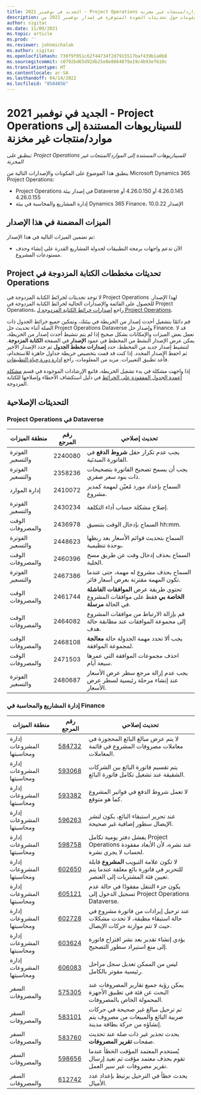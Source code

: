```yaml
---
title: الجديد في نوفمبر 2021 - Project Operations للسيناريوهات المستندة إلى موارد/منتجات غير مخزنة‬
description: يوفر هذا الموضوع معلومات حول تحديثات الجودة المتوفرة في إصدار نوفمبر 2021 من Project Operations للسيناريوهات المستندة إلى موارد/ منتجات غير مخزنة.
author: sigitac
ms.date: 11/09/2021
ms.topic: article
ms.prod: ''
ms.reviewer: johnmichalak
ms.author: sigitac
ms.openlocfilehash: 730f9f051c62f44734f2d7915517baf439b1a0b8
ms.sourcegitcommit: c0792bd65d92db25e0e8864879a19c4b93efb10c
ms.translationtype: HT
ms.contentlocale: ar-SA
ms.lasthandoff: 04/14/2022
ms.locfileid: "8584856"
---
```

# <a name="whats-new-november-2021---project-operations-for-resourcenon-stocked-based-scenarios"></a>الجديد في نوفمبر 2021 - Project Operations للسيناريوهات المستندة إلى موارد/منتجات غير مخزنة‬

*ينطبق على: Project Operations للسيناريوهات المستندة إلى الموارد/المنتجات غير المخزنة‬*

ينطبق هذا الموضوع على المكونات والإصدارات التالية من Microsoft Dynamics 365 Project Operations:

- Project Operations في إصدار بيئة Dataverse ‏4.26.0.145 أو 4.26.0.150 أو 4.26.0.155
- إدارة المشاريع والمحاسبة في بيئة Dynamics 365 Finance، الإصدار 10.0.22

## <a name="features-included-in-this-release"></a>الميزات المضمنة في هذا الإصدار

تم تضمين الميزات التالية في هذا الإصدار:

- الآن تدعم واجهات برمجة التطبيقات لجدولة المشاريع القدرة على إنشاء وحذف مستودعات المشروع.

## <a name="project-operations-dual-write-maps-updates"></a>تحديثات مخططات ‏‫الكتابة المزدوجة في Project Operations

لا توجد تحديثات لخرائط الكتابة المزدوجة في Project Operations لهذا الإصدار. للحصول على القائمة والإصدارات الحالية لخرائط الكتابة المزدوجة في Project Operations، راجع [إصدارات خرائط الكتابة المزدوجة لـ Project Operations](/dynamics365/project-operations/environment/resource-dual-write-maps).

قم دائمًا بتشغيل أحدث إصدار من الخريطة في بيئتك، وتمكين جميع خرائط الجدول ذات الصلة أثناء تحديث حل Project Operations Dataverse وإصدار حل Finance. قد لا تعمل بعض الميزات والإمكانات بشكل صحيح إذا لم يتم تنشيط أحدث إصدار من الخريطة. يمكن عرض الإصدار النشط من المخطط في عمود **الإصدار** في الصفحة **الكتابة المزدوجة**. لتنشيط إصدار جديد من المخطط، حدد **إصدارات مخطط الجدول** ثم حدد الإصدار الأخير ثم احفظ الإصدار المحدد. إذا كنت قد قمت بتخصيص خريطة جداول جاهزة للاستخدام، فأعد تطبيق التغييرات. مزيد من المعلومات، راجع [إدارة دورة حياة التطبيقات](/dynamics365/fin-ops-core/dev-itpro/data-entities/dual-write/app-lifecycle-management).

إذا واجهت مشكلة في بدء تشغيل الخريطة، فاتبع الإرشادات الموجودة في قسم [مشكلة أعمدة الجدول المفقودة على الخرائط](/dynamics365/fin-ops-core/dev-itpro/data-entities/dual-write/dual-write-troubleshooting-finops-upgrades#missing-table-columns-issue-on-maps) في دليل استكشاف الأخطاء وإصلاحها للكتابة المزدوجة.

## <a name="quality-updates"></a>التحديثات الإصلاحية

### <a name="project-operations-in-dataverse"></a>Project Operations في Dataverse

| منطقة الميزات | رقم المرجع | تحديث إصلاحي |
| --- | --- | --- |
| الفوترة والتسعير | 2240080 | يجب عدم تكرار حقل **شروط الدفع** في الفاتورة المبدئية. |
| الفوترة والتسعير | 2358236 | يجب أن يسمح تصحيح الفاتورة بتصحيحات ذات بنود سعر صفري. |
| إدارة الموارد | 2410072 | السماح بإعداد مورد مُعيّن لمهمة كمدير مشروع. |
| الفوترة والتسعير | 2430234 | إصلاح مشكلة حساب أداء التكلفة. |
| الوقت والمصروفات | 2436978 | السماح بإدخال الوقت بتنسيق hh:mm. |
| الفوترة والتسعير | 2448623 | السماح بتحديث قوائم الأسعار بعد ربطها بوحدة تنظيمية. |
| الوقت والمصروفات | 2460396 | السماح بحذف إدخال وقت عن طريق مسح الخلية. |
| الفوترة والتسعير | 2467386 | السماح بحذف مشروع له مهمة، حتى عندما تكون المهمة مقترنة بعرض أسعار فائز. |
| الوقت والمصروفات | 2461744 | تحتوي طريقة عرض **الموافقات الفاشلة الخاصة بي** فقط على موافقات المشروع في الحالة **مرسلة**. |
| الوقت والمصروفات | 2464082 | قم بإزالة الارتباط من موافقات المشروع إلى مجموعة الموافقات عند مطابقة حالة هدف. |
| الوقت والمصروفات | 2468108 | يجب ألا تحدد مهمة الجدولة حالة **معالجة** لمجموعة الموافقة. |
| الوقت والمصروفات | 2471503 | احذف مجموعات الموافقة التي عمرها سبعة أيام. |
| الفوترة والتسعير | 2480687 | يجب عدم إزالة مرجع سطر عرض الأسعار عند إنشاء مرحلة رئيسية لسطر عرض الأسعار. |

### <a name="project-management-and-accounting-in-finance"></a>إدارة المشاريع والمحاسبة في Finance

| منطقة الميزات | رقم المرجع | تحديث إصلاحي |
| --- | --- | --- |
| إدارة المشروعات ومحاسبتها | [584732](https://fix.lcs.dynamics.com/Issue/Details/?bugId=584732) | لا يتم عرض مبالغ البائع المحجوزة في معاملات مصروفات المشروع في قائمة المعاملات. |
| إدارة المشروعات ومحاسبتها | [593068](https://fix.lcs.dynamics.com/Issue/Details/?bugId=593068) | يتم تقسيم فاتورة البائع بين الشركات الشقيقة عند تشغيل تكامل فاتورة البائع. |
| إدارة المشروعات ومحاسبتها | [593382](https://fix.lcs.dynamics.com/Issue/Details/?bugId=593382) | لا تعمل شروط الدفع في فواتير المشروع كما هو متوقع. |
| إدارة المشروعات ومحاسبتها | [596263](https://fix.lcs.dynamics.com/Issue/Details/?bugId=596263) | عند تحرير استبقاء البائع، يكون لنشر الإيصال سطور إضافية غير صحيحة. |
| إدارة المشروعات ومحاسبتها | [598758](https://fix.lcs.dynamics.com/Issue/Details/?bugId=598758) | يفشل دفتر يومية تكامل Project Operations عند نشره، لأن الأبعاد مفقودة لحساب لا يجري نشره. |
| إدارة المشروعات ومحاسبتها | [602650](https://fix.lcs.dynamics.com/Issue/Details/?bugId=602650) | لا تكون علامة التبويب **المشروع** قابلة للتحرير في فاتورة بائع معلقة عندما يتم تعيين فئة المشتريات إلى العنصر. |
| إدارة المشروعات ومحاسبتها | [605121](https://fix.lcs.dynamics.com/Issue/Details/?bugId=605121) | يكون جزء التنقل مفقودًا في حالة عدم تسجيل الدخول إلى Project Operations Dataverse. |
| إدارة المشروعات ومحاسبتها | [602728](https://fix.lcs.dynamics.com/Issue/Details/?bugId=602728) | عند ترحيل إيرادات من فاتورة مشروع في حالة استبقاء مطبقة، لا تحدث مشكلات حيث لا تتم موازنة حركات الإيصال. |
| إدارة المشروعات ومحاسبتها | [603624](https://fix.lcs.dynamics.com/Issue/Details/?bugId=603624) | يؤدي إنشاء تقدير بعد نشر اقتراح فاتورة إلى منع استيراد سطور التصحيح. |
| إدارة المشروعات ومحاسبتها | [606083](https://fix.lcs.dynamics.com/Issue/Details/?bugId=606083) | ليس من الممكن تعديل سجل مراحل رئيسية مفوتر بالكامل. |
| السفر والمصروفات | [575305](https://fix.lcs.dynamics.com/Issue/Details/?bugId=575305) | يمكن رؤية جميع تقارير المصروفات عند البحث عن فئة في تطبيق الأجهزة المحمولة الخاص بالمصروفات. |
| السفر والمصروفات | [583101](https://fix.lcs.dynamics.com/Issue/Details/?bugId=583101) | تم ترحيل مبالغ غير صحيحة في حركات ضريبة البائع والمبيعات من مصروف يتم إنشاؤه من حركة بطاقة مدينة. |
| السفر والمصروفات | [583760](https://fix.lcs.dynamics.com/Issue/Details/?bugId=583760) | يحدث تحذير غير ذات صلة عند تحديث صفحات **تقرير المصروفات**. |
| السفر والمصروفات | [598656](https://fix.lcs.dynamics.com/Issue/Details/?bugId=598656) | يُستخدم المعتمد المؤقت الخطأ عندما تقوم بحذف معتمد مؤقت ثم تعيد إرسال تقرير مصروفات عبر سير العمل. |
| السفر والمصروفات | [612742](https://fix.lcs.dynamics.com/Issue/Details/?bugId=612742) | يحدث خطأ في الترحيل يرتبط بإعداد عدد الأميال. |
